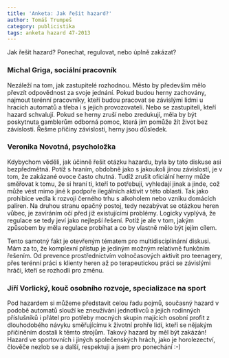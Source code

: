 ```yaml
---
title: 'Anketa: Jak řešit hazard?'
author: Tomáš Trumpeš
category: publicistika
tags: anketa hazard 47-2013
---
```


Jak řešit hazard? Ponechat, regulovat, nebo úplně zakázat?

### Michal Griga, sociální pracovník

Nezáleží na tom, jak zastupitelé rozhodnou. Město by především mělo převzít odpovědnost za svoje jednání. Pokud budou herny zachovány, najmout terénní pracovníky, kteří budou pracovat se závislými lidmi u hracích automatů a třeba i s jejich provozovateli. Nebo se zastupiteli, kteří hazard schvalují. Pokud se herny zruší nebo zredukují, měla by být poskytnuta gamblerům odborná pomoc, která jim pomůže žít život bez závislosti. Řešme příčiny závislosti, herny jsou důsledek.

### Veronika Novotná, psycholožka

Kdybychom věděli, jak účinně řešit otázku hazardu, byla by tato diskuse asi bezpředmětná. Potíž s hraním, obdobně jako s jakoukoli jinou závislostí, je v tom, že zakázané ovoce často chutná. Tudíž zrušit oficiální herny může směřovat k tomu, že si hraní ti, kteří to potřebují, vyhledají jinak a jinde, což může vést mimo jiné k podpoře ilegálních aktivit v této oblasti. Tak jako prohibice vedla k rozvoji černého trhu s alkoholem nebo vzniku domácích palíren. Na druhou stranu opačný postoj, tedy nezabývat se otázkou heren vůbec, je zavíráním očí před již existujícími problémy. Logicky vyplývá, že regulace se tedy jeví jako nejlepší řešení. Potíž je ale v tom, jakým způsobem by měla regulace probíhat a co by vlastně mělo být jejím cílem.

Tento samotný fakt je otevřeným tématem pro multidisciplinární diskusi. Mám za to, že komplexní přístup je jediným možným relativně funkčním řešením. Od prevence prostřednictvím volnočasových aktivit pro teenagery, přes terénní práci s klienty heren až po terapeutickou práci se závislými hráči, kteří se rozhodli pro změnu.

### Jiří Vorlický, kouč osobního rozvoje, specializace na sport 

Pod hazardem si můžeme představit celou řadu pojmů, současný hazard v podobě automatů slouží ke zneužívání jednotlivců a jejich rodinných příslušníků i přátel pro potřeby mocných skupin majících osobní profit z dlouhodobého návyku směřujícímu k životní prohře lidí, kteří se nějakým přičiněním dostali k těmto strojům. Takový hazard by měl být zakázán! Hazard ve sportovních i jiných společenských hrách, jako je horolezectví, člověče nezlob se a další, respektuji a jsem pro ponechání :-)
